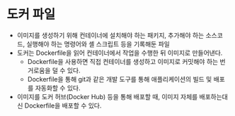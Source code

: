 # 도커 파일
* 이미지를 생성하기 위해 컨테이너에 설치해야 하는 패키지, 추가해야 하는 소스코드, 실행해야 하는 명령어와 셸 스크립트 등을 기록해둔 파일
* 도커는 Dockerfile을 읽어 컨테이너에서 작업을 수행한 뒤 이미지로 만들어낸다.
  * Dockerfile을 사용하면 직접 컨테이너를 생성하고 이미지로 커밋해야 하는 번거로움을 덜 수 있다.
  * Dockerfile을 통해 git과 같은 개발 도구를 통해 애플리케이션의 빌드 및 배포를 자동화할 수 있다.   
* 이미지를 도커 허브(Docker Hub) 등을 통해 배포할 때, 이미지 자체를 배포하는대신 Dockerfile을 배포할 수 있다.
<img src="">

